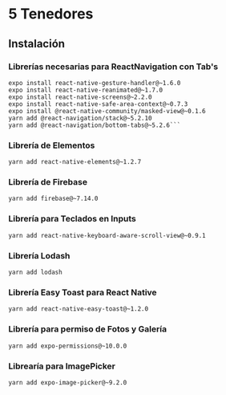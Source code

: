# 5 Tenedores

## Instalación

### Librerías necesarias para ReactNavigation con Tab's

````
expo install react-native-gesture-handler@~1.6.0
expo install react-native-reanimated@~1.7.0
expo install react-native-screens@~2.2.0
expo install react-native-safe-area-context@~0.7.3
expo install @react-native-community/masked-view@~0.1.6
yarn add @react-navigation/stack@~5.2.10
yarn add @react-navigation/bottom-tabs@~5.2.6```
````

### Librería de Elementos

```
yarn add react-native-elements@~1.2.7
```

### Librería de Firebase

```
yarn add firebase@~7.14.0
```

### Librería para Teclados en Inputs

```
yarn add react-native-keyboard-aware-scroll-view@~0.9.1
```

### Librería Lodash

```
yarn add lodash
```

### Librería Easy Toast para React Native

```
yarn add react-native-easy-toast@~1.2.0
```

### Librería para permiso de Fotos y Galería

```
yarn add expo-permissions@~10.0.0
```

### Librearía para ImagePicker

```
yarn add expo-image-picker@~9.2.0
```
